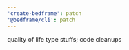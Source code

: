 ```yaml
---
'create-bedframe': patch
'@bedframe/cli': patch
---
```


quality of life type stuffs; code cleanups
